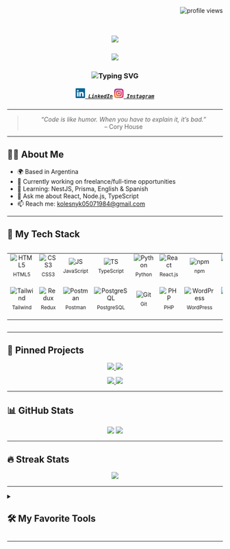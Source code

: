  <p align="right">
  <img src="https://komarev.com/ghpvc/?username=Alex3584&style=flat-square&color=00C0FF" alt="profile views" />
</p>

<h1 align="center">
  <a href="https://git.io/typing-svg">
    <img src="https://readme-typing-svg.herokuapp.com/?lines=Hello,+There!+👋;My+name+is+Oleksandr....;Nice+to+meet+you!&center=true&size=30">
  </a>
</h1>

<!-- 🔻 GIF-приветствие -->
<p align="center">
  <img src="https://media.giphy.com/media/qgQUggAC3Pfv687qPC/giphy.gif" width="300" />
</p>

<!-- 🔻 Typing-анимация -->
<h3 align="center">
  <img src="https://readme-typing-svg.demolab.com?font=Fira+Code&duration=3000&pause=1000&color=00BFFF&center=true&vCenter=true&width=435&lines=Full+Stack+Developer;React+%2F+Node.js+%2F+TypeScript;Open+Source+Contributor;Tech+Enthusiast+%F0%9F%92%BB;Always+learning+new+things+%F0%9F%93%9A" alt="Typing SVG" />
</h3>

<h5 align="center">
  <code><a href="https://www.linkedin.com/in/oleksandr-kolesnyk-link/" title="LinkedIn Profile"><img width="22" src="images/linkedin.svg"> LinkedIn</a></code>
  <code><a href="https://www.instagram.com/alex.kolesnik1984?igsh=dm41dXlpbzVqM25r" title="Instagram Profile"><img width="22" src="images/instagram.svg"> Instagram</a></code>
</h5>

---

<!-- 🧠 Цитата -->
<blockquote align="center">
  <em>“Code is like humor. When you have to explain it, it’s bad.”</em>  
  <br />– Cory House
</blockquote>

---

## 🙋‍♂️ About Me

- 🌍 Based in Argentina  
- 🔭 Currently working on freelance/full-time opportunities  
- 🌱 Learning: NestJS, Prisma, English & Spanish  
- 💬 Ask me about React, Node.js, TypeScript  
- 📫 Reach me: kolesnyk05071984@gmail.com

---

## 🧰 My Tech Stack

<div style="display: flex; align-items: flex-start; align: center">
<table align="center">
  <tr>
     <td align="center"  width="88">
         <img src="https://cdn.jsdelivr.net/gh/devicons/devicon/icons/html5/html5-original.svg" alt="HTML5" width="44" height="44"/>
      <sub>HTML5</sub>
    </td>
    <td align="center" width="88">
        <img src="https://icongr.am/devicon/css3-original.svg?size=40&color=currentColor" alt="CSS3" width="44" height="44"/>
      <sub>CSS3</sub>
    </td>
    <td align="center" width="88">
         <img src="https://icongr.am/devicon/javascript-original.svg?size=40&color=currentColor" alt="JS" width="44" height="44"/>
      <sub>JavaScript</sub>
    </td>
    <td align="center" width="88">
        <img src="https://icongr.am/devicon/typescript-original.svg?size=40&color=currentColor" alt="TS" width="44" height="44"/>
     <sub>TypeScript</sub>
    </td>
    <td align="center" width="88">
        <img src="https://icongr.am/devicon/python-original.svg?size=40&color=currentColor" alt="Python" width="44" height="44"/>
      <sub>Python</sub>
    </td>
    <td align="center" width="88">
        <img src="https://icongr.am/devicon/react-original.svg?size=40&color=currentColor" alt="React" width="44" height="44"/>
      <sub>React.js</sub>
    </td>
    <td align="center" width="88">
        <img src="https://icongr.am/devicon/npm-original-wordmark.svg?size=40&color=currentColor" alt="npm" width="44" height="44"/>
      <sub>npm</sub>
    </td>
    <td align="center" width="88">
      <img src="https://cdn.jsdelivr.net/gh/devicons/devicon@latest/icons/nodejs/nodejs-original-wordmark.svg" alt="Node.js" width="44" height="44"/>
      <sub>Node.js</sub>
    </td>
        <td align="center" width="88">
       <img src="https://cdn.jsdelivr.net/gh/devicons/devicon@latest/icons/mysql/mysql-original-wordmark.svg" alt="MySQL" width="44" height="44"/>
      <sub>MySQL</sub>
      </td>
   <td align="center" width="88">
        <img src="https://icongr.am/devicon/sass-original.svg?size=40&color=currentColor" alt="Sass" width="44" height="44"/>
      <sub>Sass</sub>
    </td>
    <td align="center" width="88"> 
        <img src="https://cdn.jsdelivr.net/gh/devicons/devicon@latest/icons/babel/babel-original.svg" alt="Babel" width="44" height="44"/>
      <sub>Babel</sub>
    </td>
  </tr>
    <td align="center"  width="88">
        <img src="https://cdn.jsdelivr.net/gh/devicons/devicon@latest/icons/tailwindcss/tailwindcss-original.svg" alt="Tailwind" width="44" height="44"/>
      <sub>Tailwind</sub>
    </td>
    <td align="center" width="88">
        <img src="https://cdn.jsdelivr.net/gh/devicons/devicon@latest/icons/redux/redux-original.svg" alt="Redux" width="44" height="44"/>
      <sub>Redux</sub>
    </td>
      <td align="center" width="88">
        <img src="https://cdn.jsdelivr.net/gh/devicons/devicon@latest/icons/postman/postman-original.svg" alt="Postman" width="44" height="44"/>
      <sub>Postman</sub>
    </td>
      </td>
      <td align="center" width="88">
        <img src="https://cdn.jsdelivr.net/gh/devicons/devicon@latest/icons/postgresql/postgresql-original-wordmark.svg" alt="PostgreSQL" width="44" height="44"/>
      <sub>PostgreSQL</sub>
     </td>
     <td align="center" width="88">
        <img src="https://cdn.jsdelivr.net/gh/devicons/devicon@latest/icons/git/git-original.svg" alt="Git" width="44" height="44"/>
      <sub>Git</sub>
    </td>
 <td align="center" width="88">
        <img src="https://cdn.jsdelivr.net/gh/devicons/devicon@latest/icons/php/php-original.svg" alt="PHP" width="44" height="44"/>
      <sub>PHP</sub>
     </td>
 <td align="center" width="88">
        <img src="https://cdn.jsdelivr.net/gh/devicons/devicon@latest/icons/wordpress/wordpress-original.svg" alt="WordPress" width="44" height="44"/>
      <sub>WordPress</sub>
     </td>
 <td align="center" width="88">
        <img src="https://cdn.jsdelivr.net/gh/devicons/devicon@latest/icons/laravel/laravel-original.svg" alt="Laravel" width="44" height="44"/>
      <sub>Laravel</sub>
     </td>
 <td align="center" width="88">
        <img src="https://cdn.jsdelivr.net/gh/devicons/devicon@latest/icons/vite/vite-original.svg" alt="Vite" width="44" height="44"/>
      <sub>Vite</sub>
     </td>
  <td align="center" width="88">
        <img src="https://cdn.jsdelivr.net/gh/devicons/devicon@latest/icons/vscode/vscode-original.svg" alt="Visual Studio Code" width="44" height="44"/>
      <sub>VSCode</sub>
     </td>
  <td align="center" width="88">
        <img src="https://cdn.jsdelivr.net/gh/devicons/devicon@latest/icons/figma/figma-original.svg" alt="Figma" width="44" height="44"/>
      <sub>Figma</sub>
     </td>
</table>
</div>

---

## 📌 Pinned Projects

<p align="center">
  <a href="https://github.com/Alex3584/movies-db">
    <img src="https://github-readme-stats.vercel.app/api/pin/?username=Alex3584&repo=movies-db&theme=tokyonight" />
  </a>
  <a href="https://github.com/Alex3584/To-Do-List">
    <img src="https://github-readme-stats.vercel.app/api/pin/?username=Alex3584&repo=To-Do-List&theme=tokyonight" />
  </a>
</p>

<p align="center">
  <a href="https://github.com/Alex3584/ai-translate">
    <img src="https://github-readme-stats.vercel.app/api/pin/?username=Alex3584&repo=ai-translate&theme=tokyonight" />
  </a>
  <a href="https://github.com/Alex3584/react-hooks-lab">
    <img src="https://github-readme-stats.vercel.app/api/pin/?username=Alex3584&repo=react-hooks-lab&theme=tokyonight" />
  </a>
</p>


---

## 📊 GitHub Stats

<p align="center">
  <img 
    src="https://github-readme-stats.vercel.app/api?username=Alex3584&show_icons=true&rank_icon=github&theme=tokyonight"
  />
  <img 
    src="https://github-readme-stats.vercel.app/api/top-langs/?username=Alex3584&layout=compact&theme=tokyonight" height="180"
  />
</p>

---

## 🔥 Streak Stats

<p align="center">
  <img src="https://streak-stats.demolab.com?user=Alex3584&theme=tokyonight" />
</p>

---

<details> 
  <summary><h2>🛠️ My Favorite Tools</h2></summary>
  <!-- Some badges are from https://github.com/Ileriayo/markdown-badges -->

  <h3>👨‍💻 Programming and Markup Languages</h3>

  <p>
    <a href="https://github.com/search?q=user%3ADenverCoder1+language%3Ahtml"><img alt="HTML" src="https://img.shields.io/badge/HTML-E34F26.svg?logo=html5&logoColor=white"></a>
    <a href="https://github.com/search?q=user%3ADenverCoder1+language%3Acss"><img alt="CSS" src="https://img.shields.io/badge/CSS-1572B6.svg?logo=css3&logoColor=white"></a>
    <a href="https://github.com/search?q=user%3ADenverCoder1+language%3Ajavascript"><img alt="JavaScript" src="https://img.shields.io/badge/JavaScript-F7DF1E.svg?logo=javascript&logoColor=black"></a>
    <a href="https://github.com/search?q=user%3ADenverCoder1+language%3AtypeScript"><img alt="TypeScript" src="https://img.shields.io/badge/TypeScript-007ACC.svg?logo=typescript&logoColor=white"></a>
    <a href="https://github.com/search?q=user%3ADenverCoder1+language%3Amarkdown"><img alt="Markdown" src="https://img.shields.io/badge/Markdown-000000.svg?logo=markdown&logoColor=white"></a>
    <a href="https://github.com/search?q=user%3ADenverCoder1+language%3Apython"><img alt="Python" src="https://img.shields.io/badge/Python-14354C.svg?logo=python&logoColor=white"></a>
    <a href="https://github.com/search?q=user%3ADenverCoder1+language%3Asql"><img alt="SQL" src="https://custom-icon-badges.demolab.com/badge/SQL-025E8C.svg?logo=database&logoColor=white"></a>
    <a href="https://github.com/search?q=user%3ADenverCoder1+language%3Aphp"><img alt="PHP" src="https://img.shields.io/badge/PHP-777BB4.svg?logo=php&logoColor=white"></a>
    <a href="https://github.com/search?q=user%3ADenverCoder1+language%3Asvg"><img alt="SVG+XML" src="https://img.shields.io/badge/SVG%2BXML-e0982c.svg?logo=svg&logoColor=white"></a>
    <a href="https://github.com/search?q=user%3ADenverCoder1+language%3Abash"><img alt="Bash" src="https://img.shields.io/badge/Bash-121011.svg?logo=gnu-bash&logoColor=white"></a>
  </p>

  <h3>🧰 Frameworks and Libraries</h3>

  <p>
    <a href="#"><img alt="React" src="https://img.shields.io/badge/React-20232a.svg?logo=react&logoColor=61DAFB"></a>
    <a href="#"><img alt="React Native" src="https://img.shields.io/badge/React%20Native-20232a.svg?logo=react&logoColor=61DAFB"></a>
    <a href="#"><img alt="Expo" src="https://img.shields.io/badge/Expo-000020.svg?logo=expo&logoColor=white"></a>
    <a href="#"><img alt="Redux" src="https://img.shields.io/badge/Redux-593D88.svg?logo=redux&logoColor=white"></a>
    <a href="#"><img alt="RTK Query" src="https://img.shields.io/badge/RTK%20Query-764ABC.svg?logo=redux&logoColor=white"></a>
    <a href="#"><img alt="Tanstack Query" src="https://img.shields.io/badge/TanStack%20Query-FF4154.svg?logo=react-query&logoColor=white"></a>
    <a href="#"><img alt="Axios" src="https://img.shields.io/badge/Axios-5A29E4.svg?logo=axios&logoColor=white"></a>
    <a href="#"><img alt="SASS" src="https://img.shields.io/badge/SASS-CC6699.svg?logo=sass&logoColor=white"></a>
    <a href="#"><img alt="LESS" src="https://img.shields.io/badge/LESS-1D365D.svg?logo=less&logoColor=white"></a>
    <a href="#"><img alt="Tailwind CSS" src="https://img.shields.io/badge/Tailwind_CSS-38B2AC.svg?logo=tailwind-css&logoColor=white"></a>
    <a href="#"><img alt="Material UI" src="https://img.shields.io/badge/MUI-007FFF.svg?logo=mui&logoColor=white"></a>
    <a href="#"><img alt="Styled Components" src="https://img.shields.io/badge/Styled--Components-DB7093.svg?logo=styled-components&logoColor=white"></a>
    <a href="#"><img alt="Bootstrap" src="https://img.shields.io/badge/Bootstrap-7952B3.svg?logo=bootstrap&logoColor=white"></a>
    <a href="#"><img alt="Express.js" src="https://img.shields.io/badge/Express.js-404d59.svg?logo=express&logoColor=white"></a>
    <a href="#"><img alt="Zustand" src="https://img.shields.io/badge/Zustand-000000.svg?logo=react&logoColor=white"></a>
    <a href="#"><img alt="i18n" src="https://img.shields.io/badge/i18n-0078d7.svg?logo=translate&logoColor=white"></a>
  </p>

  <h3>🗄️ Back-End, CMS and APIs</h3>

  <p>
    <a href="https://github.com/search?q=user%3ADenverCoder1+language%3Ajavascript"><img alt="Node.js" src="https://img.shields.io/badge/Node.js-43853D.svg?logo=node.js&logoColor=white"></a>
    <a href="#"><img alt="Laravel" src="https://img.shields.io/badge/Laravel-F55247.svg?logo=laravel&logoColor=white"></a>
    <a href="#"><img alt="JWT" src="https://img.shields.io/badge/JWT-000000.svg?logo=json-web-tokens&logoColor=white"></a>
    <a href="#"><img alt="REST API" src="https://img.shields.io/badge/REST-025E8C.svg?logo=protocols&logoColor=white"></a>
    <a href="#"><img alt="GraphQL" src="https://img.shields.io/badge/GraphQL-E10098.svg?logo=graphql&logoColor=white"></a>
    <a href="#"><img alt="Strapi" src="https://img.shields.io/badge/Strapi-4945FF.svg?logo=strapi&logoColor=white"></a>
    <a href="#"><img alt="Wordpress" src="https://img.shields.io/badge/Wordpress-21759B?logo=wordpress&logoColor=white"></a>
    <a href="#"><img alt="Open Cart" src="https://img.shields.io/badge/OpenCart-239BD7.svg?logo=opencart&logoColor=white"></a>
  </p>

  <h3>⚙️ Build Tools and Package Managers</h3>
  <p>
    <a href="#"><img alt="npm" src="https://img.shields.io/badge/npm-CB3837.svg?logo=npm&logoColor=white"></a>
    <a href="#"><img alt="Babel" src="https://img.shields.io/badge/Babel-F9DC3E.svg?logo=babel&logoColor=black"></a>
    <a href="#"><img alt="Webpack" src="https://img.shields.io/badge/Webpack-8DD6F9.svg?logo=webpack&logoColor=black"></a>
    <a href="#"><img alt="Vite" src="https://img.shields.io/badge/Vite-646CFF.svg?logo=vite&logoColor=white"></a>
    <a href="#"><img alt="Gradle" src="https://img.shields.io/badge/Gradle-02303A.svg?logo=gradle&logoColor=white"></a>
  </p>

  <h3>🛠️ DevOps and Environments</h3>

  <p>
    <a href="#"><img alt="Docker" src="https://img.shields.io/badge/Docker-2496ED.svg?logo=docker&logoColor=white"></a>
    <a href="#"><img alt="Open Server" src="https://img.shields.io/badge/Open%20Server-FF6600.svg?logo=windows&logoColor=white"></a>
  </p>

  <h3>🎨 UI/UX and Design</h3>

  <p>
    <a href="#"><img alt="Figma" src="https://img.shields.io/badge/Figma-F24E1E.svg?logo=figma&logoColor=white"></a>
    <a href="#"><img alt="Photoshop" src="https://img.shields.io/badge/Photoshop-31A8FF.svg?logo=adobe-photoshop&logoColor=white"></a>
  </p>

  <h3>🧪 Code Quality and Formatting</h3>

  <p>
    <a href="#"><img alt="Prettier" src="https://img.shields.io/badge/Prettier-F7B93E.svg?logo=prettier&logoColor=black"></a>
    <a href="#"><img alt="ESLint" src="https://img.shields.io/badge/ESLint-4B32C3.svg?logo=eslint&logoColor=white"></a>
    <a href="#"><img alt="Stylesheet" src="https://img.shields.io/badge/Stylesheet-000000.svg?logo=css3&logoColor=white"></a>
  </p>

  <h3>🧠 AI and APIs</h3>

  <p>
    <a href="#"><img alt="OpenAI API" src="https://img.shields.io/badge/OpenAI-412991.svg?logo=openai&logoColor=white"></a>
  </p>

  <h3>🗄️ Databases and Cloud Hosting</h3>

  <p>
      <a href="#"><img alt="GitHub Pages" src="https://img.shields.io/badge/GitHub%20Pages-327FC7.svg?logo=github&logoColor=white"></a>
      <a href="#"><img alt="MongoDB" src ="https://img.shields.io/badge/MongoDB-4ea94b.svg?logo=mongodb&logoColor=white"></a>
      <a href="#"><img alt="MySQL" src="https://img.shields.io/badge/MySQL-00f.svg?logo=mysql&logoColor=white"></a>
      <a href="#"><img alt="PostgreSQL" src ="https://img.shields.io/badge/PostgreSQL-316192.svg?logo=postgresql&logoColor=white"></a>
      <a href="#"><img alt="SQLite" src ="https://img.shields.io/badge/SQLite-07405e.svg?logo=sqlite&logoColor=white"></a>
  </p>

  <h3>📋 Methodologies and Project Management</h3>

  <p>
    <a href="#"><img alt="BEM" src="https://img.shields.io/badge/BEM-000000.svg?logo=css3&logoColor=white"></a>
    <a href="#"><img alt="Agile" src="https://img.shields.io/badge/Agile-0052CC.svg?logo=agile&logoColor=white"></a>
    <a href="#"><img alt="Scrum" src="https://img.shields.io/badge/Scrum-6DB33F.svg?logo=scrumalliance&logoColor=white"></a>
    <a href="#"><img alt="ClickUp" src="https://img.shields.io/badge/ClickUp-7B68EE.svg?logo=clickup&logoColor=white"></a>
    <a href="#"><img alt="Slack" src="https://img.shields.io/badge/Slack-4A154B.svg?logo=slack&logoColor=white"></a>
</p>

  <h3>💻 Software and Tools</h3>

  <p>
    <a href="#"><img alt="Adobe" src="https://img.shields.io/badge/Adobe-FF0000.svg?logo=adobe&logoColor=white"></a>
    <a href="#"><img alt="Android" src="https://img.shields.io/badge/Android-3DDC84?logo=android&logoColor=white"></a>
    <a href="#"><img alt="Android Studio" src="https://img.shields.io/badge/Android%20Studio-008678.svg?logo=android-studio&logoColor=white"></a>
    <a href="#"><img alt="Discord" src="https://img.shields.io/badge/-Discord-5865F2.svg?logo=discord&logoColor=white"></a>
    <a href="#"><img alt="Git" src="https://img.shields.io/badge/Git-F05033.svg?logo=git&logoColor=white"></a>
    <a href="#"><img alt="GitHub Desktop" src="https://img.shields.io/badge/GitHub%20Desktop-8034A9.svg?logo=github&logoColor=white"></a>
    <a href="#"><img alt="Google Sheets" src="https://img.shields.io/badge/Sheets-34A853.svg?logo=google%20sheets&logoColor=white"></a>
    <a href="#"><img alt="Postman" src="https://img.shields.io/badge/Postman-FF6C37?logo=postman&logoColor=white"></a>
    <a href="#"><img alt="Visual Studio Code" src="https://img.shields.io/badge/Visual%20Studio%20Code-0078d7.svg?logo=visual-studio-code&logoColor=white"></a>
  </p>
</details>

---

